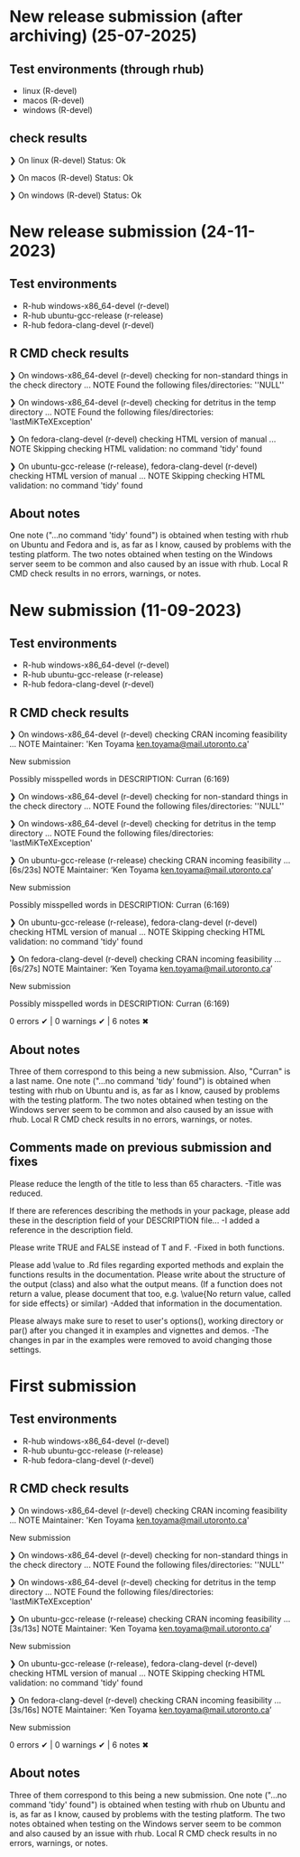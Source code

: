 # New release submission (after archiving) (25-07-2025)

## Test environments (through rhub)
- linux (R-devel)
- macos (R-devel)
- windows (R-devel)

## check results
❯ On linux (R-devel)
Status: Ok

❯ On macos (R-devel)
Status: Ok

❯ On windows (R-devel)
Status: Ok

# New release submission (24-11-2023)

## Test environments
- R-hub windows-x86_64-devel (r-devel)
- R-hub ubuntu-gcc-release (r-release)
- R-hub fedora-clang-devel (r-devel)

## R CMD check results
❯ On windows-x86_64-devel (r-devel)
  checking for non-standard things in the check directory ... NOTE
  Found the following files/directories:
    ''NULL''

❯ On windows-x86_64-devel (r-devel)
  checking for detritus in the temp directory ... NOTE
  Found the following files/directories:
    'lastMiKTeXException'
    
❯ On fedora-clang-devel (r-devel)
  checking HTML version of manual ... NOTE
  Skipping checking HTML validation: no command 'tidy' found    

❯ On ubuntu-gcc-release (r-release), fedora-clang-devel (r-devel)
  checking HTML version of manual ... NOTE
  Skipping checking HTML validation: no command 'tidy' found

## About notes

One note ("...no command 'tidy' found") is obtained when testing with 
rhub on Ubuntu and Fedora and is, as far as I know, caused by problems with the testing 
platform. The two notes obtained when testing on the Windows server seem to be 
common and also caused by an issue with rhub. Local R CMD check results in no 
errors, warnings, or notes.  
  
# New submission (11-09-2023)

## Test environments
- R-hub windows-x86_64-devel (r-devel)
- R-hub ubuntu-gcc-release (r-release)
- R-hub fedora-clang-devel (r-devel)

## R CMD check results
❯ On windows-x86_64-devel (r-devel)
  checking CRAN incoming feasibility ... NOTE
  Maintainer: 'Ken Toyama <ken.toyama@mail.utoronto.ca>'
  
  New submission
  
  Possibly misspelled words in DESCRIPTION:
    Curran (6:169)

❯ On windows-x86_64-devel (r-devel)
  checking for non-standard things in the check directory ... NOTE
  Found the following files/directories:
    ''NULL''

❯ On windows-x86_64-devel (r-devel)
  checking for detritus in the temp directory ... NOTE
  Found the following files/directories:
    'lastMiKTeXException'

❯ On ubuntu-gcc-release (r-release)
  checking CRAN incoming feasibility ... [6s/23s] NOTE
  Maintainer: ‘Ken Toyama <ken.toyama@mail.utoronto.ca>’
  
  New submission
  
  Possibly misspelled words in DESCRIPTION:
    Curran (6:169)

❯ On ubuntu-gcc-release (r-release), fedora-clang-devel (r-devel)
  checking HTML version of manual ... NOTE
  Skipping checking HTML validation: no command 'tidy' found

❯ On fedora-clang-devel (r-devel)
  checking CRAN incoming feasibility ... [6s/27s] NOTE
  Maintainer: ‘Ken Toyama <ken.toyama@mail.utoronto.ca>’
  
  New submission
  
  Possibly misspelled words in DESCRIPTION:
    Curran (6:169)

0 errors ✔ | 0 warnings ✔ | 6 notes ✖

## About notes

Three of them correspond to this being a new submission. Also, "Curran" is a 
last name. One note ("...no command 'tidy' found") is obtained when testing with 
rhub on Ubuntu and is, as far as I know, caused by problems with the testing 
platform. The two notes obtained when testing on the Windows server seem to be 
common and also caused by an issue with rhub. Local R CMD check results in no 
errors, warnings, or notes.

## Comments made on previous submission and fixes

Please reduce the length of the title to less than 65 characters.
-Title was reduced.

If there are references describing the methods in your package, please
add these in the description field of your DESCRIPTION file...
-I added a reference in the description field.

Please write TRUE and FALSE instead of T and F.
-Fixed in both functions.

Please add \value to .Rd files regarding exported methods and explain
the functions results in the documentation. Please write about the
structure of the output (class) and also what the output means. (If a
function does not return a value, please document that too, e.g.
\value{No return value, called for side effects} or similar)
-Added that information in the documentation.

Please always make sure to reset to user's options(), working directory
or par() after you changed it in examples and vignettes and demos.
-The changes in par in the examples were removed to avoid changing those settings.


# First submission

## Test environments
- R-hub windows-x86_64-devel (r-devel)
- R-hub ubuntu-gcc-release (r-release)
- R-hub fedora-clang-devel (r-devel)

## R CMD check results
❯ On windows-x86_64-devel (r-devel)
  checking CRAN incoming feasibility ... NOTE
  Maintainer: 'Ken Toyama <ken.toyama@mail.utoronto.ca>'
  
  New submission

❯ On windows-x86_64-devel (r-devel)
  checking for non-standard things in the check directory ... NOTE
  Found the following files/directories:
    ''NULL''

❯ On windows-x86_64-devel (r-devel)
  checking for detritus in the temp directory ... NOTE
  Found the following files/directories:
    'lastMiKTeXException'

❯ On ubuntu-gcc-release (r-release)
  checking CRAN incoming feasibility ... [3s/13s] NOTE
  Maintainer: ‘Ken Toyama <ken.toyama@mail.utoronto.ca>’
  
  New submission

❯ On ubuntu-gcc-release (r-release), fedora-clang-devel (r-devel)
  checking HTML version of manual ... NOTE
  Skipping checking HTML validation: no command 'tidy' found

❯ On fedora-clang-devel (r-devel)
  checking CRAN incoming feasibility ... [3s/16s] NOTE
  Maintainer: ‘Ken Toyama <ken.toyama@mail.utoronto.ca>’
  
  New submission

0 errors ✔ | 0 warnings ✔ | 6 notes ✖

## About notes

Three of them correspond to this being a new submission. One note ("...no 
command 'tidy' found") is obtained when testing with rhub on Ubuntu and is, 
as far as I know, caused by problems with the testing platform. The two notes
obtained when testing on the Windows server seem to be common and also caused 
by an issue with rhub. Local R CMD check results in no errors, warnings, 
or notes.
